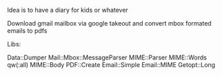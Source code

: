 Idea is to have a diary for kids or whatever

Download gmail mailbox via google takeout and convert mbox formated emails to pdfs

Libs:

Data::Dumper
Mail::Mbox::MessageParser
MIME::Parser
MIME::Words qw(:all)
MIME::Body
PDF::Create
Email::Simple
Email::MIME
Getopt::Long
